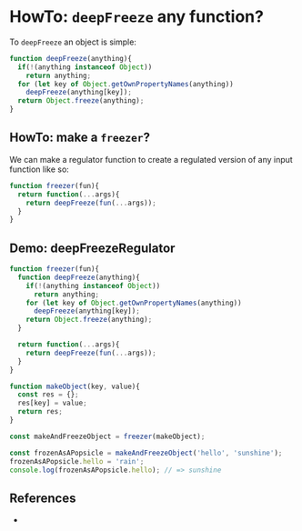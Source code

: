 # HowTo: `deepFreeze` any function?

To `deepFreeze` an object is simple:

```javascript
function deepFreeze(anything){
  if(!(anything instanceof Object))
    return anything;
  for (let key of Object.getOwnPropertyNames(anything))
    deepFreeze(anything[key]);
  return Object.freeze(anything);
}
```

## HowTo: make a `freezer`?

We can make a regulator function to create a regulated version of any input function like so:

```javascript
function freezer(fun){
  return function(...args){
    return deepFreeze(fun(...args));
  }
}
```

## Demo: deepFreezeRegulator

```javascript
function freezer(fun){
  function deepFreeze(anything){
    if(!(anything instanceof Object))
      return anything;
    for (let key of Object.getOwnPropertyNames(anything))
      deepFreeze(anything[key]);
    return Object.freeze(anything);
  }

  return function(...args){
    return deepFreeze(fun(...args));
  }
}

function makeObject(key, value){
  const res = {};
  res[key] = value;
  return res;
}

const makeAndFreezeObject = freezer(makeObject);

const frozenAsAPopsicle = makeAndFreezeObject('hello', 'sunshine');
frozenAsAPopsicle.hello = 'rain';
console.log(frozenAsAPopsicle.hello); // => sunshine
```

## References

* 